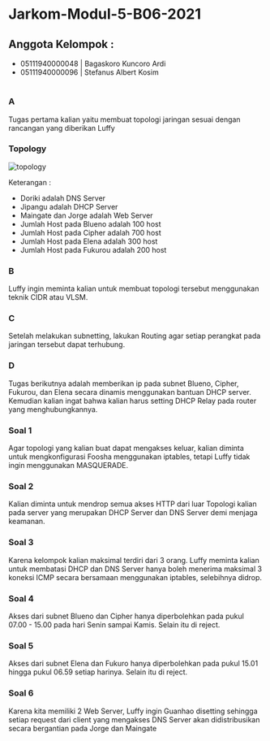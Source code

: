 # Jarkom-Modul-5-B06-2021

## Anggota Kelompok : 
- 05111940000048 | Bagaskoro Kuncoro Ardi 
- 05111940000096 | Stefanus Albert Kosim 

#

### **A**

Tugas pertama kalian yaitu membuat topologi jaringan sesuai dengan rancangan yang diberikan Luffy

### Topology

![topology](https://github.com/yanzkosim/Jarkom-Modul-5-B06-2021/blob/main/screenshot/topologi.png)

Keterangan : 	
- Doriki adalah DNS Server
- Jipangu adalah DHCP Server
- Maingate dan Jorge adalah Web Server
- Jumlah Host pada Blueno adalah 100 host
- Jumlah Host pada Cipher adalah 700 host
- Jumlah Host pada Elena adalah 300 host
- Jumlah Host pada Fukurou adalah 200 host

### **B**

Luffy ingin meminta kalian untuk membuat topologi tersebut menggunakan teknik CIDR atau VLSM.

### **C**

Setelah melakukan subnetting, lakukan Routing agar setiap perangkat pada jaringan tersebut dapat terhubung.

### **D**

Tugas berikutnya adalah memberikan ip pada subnet Blueno, Cipher, Fukurou, dan Elena secara dinamis menggunakan bantuan DHCP server. Kemudian kalian ingat bahwa kalian harus setting DHCP Relay pada router yang menghubungkannya.

### **Soal 1**

Agar topologi yang kalian buat dapat mengakses keluar, kalian diminta untuk mengkonfigurasi Foosha menggunakan iptables, tetapi Luffy tidak ingin menggunakan MASQUERADE.

### **Soal 2**

Kalian diminta untuk mendrop semua akses HTTP dari luar Topologi kalian pada server yang merupakan DHCP Server dan DNS Server demi menjaga keamanan.

### **Soal 3**

Karena kelompok kalian maksimal terdiri dari 3 orang. Luffy meminta kalian untuk membatasi DHCP dan DNS Server hanya boleh menerima maksimal 3 koneksi ICMP secara bersamaan menggunakan iptables, selebihnya didrop.

### **Soal 4**

Akses dari subnet Blueno dan Cipher hanya diperbolehkan pada pukul 07.00 - 15.00 pada hari Senin sampai Kamis. Selain itu di reject.

### **Soal 5**

Akses dari subnet Elena dan Fukuro hanya diperbolehkan pada pukul 15.01 hingga pukul 06.59 setiap harinya. Selain itu di reject.

### **Soal 6**

Karena kita memiliki 2 Web Server, Luffy ingin Guanhao disetting sehingga setiap request dari client yang mengakses DNS Server akan didistribusikan secara bergantian pada Jorge dan Maingate
